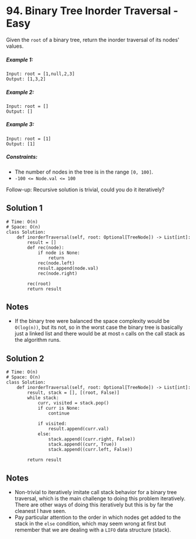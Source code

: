 # 94. Binary Tree Inorder Traversal - Easy

Given the `root` of a binary tree, return the inorder traversal of its nodes' values.

##### Example 1:

```
Input: root = [1,null,2,3]
Output: [1,3,2]
```

##### Example 2:

```
Input: root = []
Output: []
```

##### Example 3:

```
Input: root = [1]
Output: [1]
```

##### Constraints:

- The number of nodes in the tree is in the range `[0, 100]`.
- `-100 <= Node.val <= 100`

Follow-up: Recursive solution is trivial, could you do it iteratively? 

## Solution 1

```
# Time: O(n)
# Space: O(n)
class Solution:
    def inorderTraversal(self, root: Optional[TreeNode]) -> List[int]:
        result = []
        def rec(node):
            if node is None:
                return
            rec(node.left)
            result.append(node.val)
            rec(node.right)
        
        rec(root)
        return result
```

## Notes

- If the binary tree were balanced the space complexity would be `O(log(n))`, but its not, so in the worst case the binary tree is basically just a linked list and there would be at most `n` calls on the call stack as the algorithm runs.

## Solution 2

```
# Time: O(n)
# Space: O(n)
class Solution:
    def inorderTraversal(self, root: Optional[TreeNode]) -> List[int]:
        result, stack = [], [(root, False)]
        while stack:
            curr, visited = stack.pop()
            if curr is None:
                continue
            
            if visited:
                result.append(curr.val)
            else:
                stack.append((curr.right, False))
                stack.append((curr, True))
                stack.append((curr.left, False))
        
        return result
```

## Notes
- Non-trivial to iteratively imitate call stack behavior for a binary tree traversal, which is the main challenge to doing this problem iteratively. There are other ways of doing this iteratively but this is by far the cleanest I have seen.
- Pay particular attention to the order in which nodes get added to the stack in the `else` condition, which may seem wrong at first but remember that we are dealing with a `LIFO` data structure (stack).